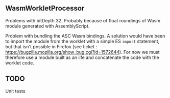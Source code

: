 WasmWorkletProcessor
----------------------

Problems with bitDepth 32. Probably because of float roundings of Wasm module generated with AssemblyScript.

Problem with bundling the ASC Wasm bindings. A solution would have been to import the module from the worklet with a simple ES `import` statement, but that isn't possible in Firefox (see ticket : https://bugzilla.mozilla.org/show_bug.cgi?id=1572644). For now we must therefore use a module built as an iife and concatenate the code with the worklet code.


TODO 
-----

Unit tests

